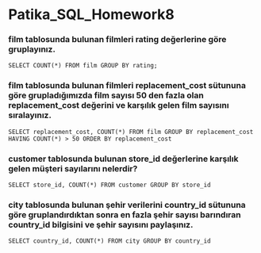 # Patika_SQL_Homework8

### film tablosunda bulunan filmleri rating değerlerine göre gruplayınız.

``` SELECT COUNT(*) FROM film GROUP BY rating; ```

### film tablosunda bulunan filmleri replacement_cost sütununa göre grupladığımızda film sayısı 50 den fazla olan replacement_cost değerini ve karşılık gelen film sayısını sıralayınız.

``` SELECT replacement_cost, COUNT(*) FROM film GROUP BY replacement_cost HAVING COUNT(*) > 50 ORDER BY replacement_cost ``` 

### customer tablosunda bulunan store_id değerlerine karşılık gelen müşteri sayılarını nelerdir?

``` SELECT store_id, COUNT(*) FROM customer GROUP BY store_id ```

### city tablosunda bulunan şehir verilerini country_id sütununa göre gruplandırdıktan sonra en fazla şehir sayısı barındıran country_id bilgisini ve şehir sayısını paylaşınız.

``` SELECT country_id, COUNT(*) FROM city GROUP BY country_id ```


